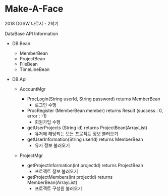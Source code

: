 # Make-A-Face
2018 DGSW 나르샤 - 2학기

DataBase API Information
 - DB.Bean
    - MemberBean
    - ProjectBean
    - FileBean
    - TimeLineBean
    
 - DB.Api
   - AccountMgr
     - ProcLogin(String userId, String password) returns MemberBean
        - 로그인 수행
     - ProcRegister (MemberBean member) returns Result (success : 0, error : -1)
        - 회원가입 수행
     - getUserProjects (String id) returns ProjectBean(ArrayList)
       - 유저에 해당되는 모든 프로젝트 정보 불러오기
     - getUserInformation(String userId) returns MemberBean
       - 유저 정보 불러오기
       
   - ProjectMgr
     - getProjectInformation(int projectId) returns ProjectBean
        - 프로젝트 정보 불러오기
     - getProjectMembers(int projectId) returns MemberBean(ArrayList)
        - 프로젝트 구성원 불러오기
